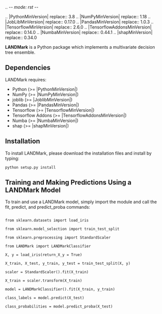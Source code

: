 .. -*- mode: rst -*-

.. |PythonMinVersion| replace:: 3.8
.. |NumPyMinVersion| replace:: 1.18
.. |JobLibMinVersion| replace:: 0.17.0
.. |PandasMinVersion| replace:: 1.0.3
.. |TensorflowMinVersion| replace:: 2.6.0
.. |TensorflowAddonsMinVersion| replace:: 0.14.0
.. |NumbaMinVersion| replace:: 0.44.1
.. |shapMinVersion| replace:: 0.34.0


**LANDMark** is a Python package which implements a multivariate decision tree ensemble.

Dependencies
------------

LANDMark requires:

- Python (>= |PythonMinVersion|)
- NumPy (>= |NumPyMinVersion|)
- joblib (>= |JoblibMinVersion|)
- Pandas (>= |PandasMinVersion|)
- Tensorflow (>= |TensorflowMinVersion|)
- Tensorflow Addons (>= |TensorflowAddonsMinVersion|)
- Numba (>= |NumbaMinVersion|)
- shap (>= |shapMinVersion|)

Installation
------------
To install LANDMark, please download the installation files and install by typing:

``python setup.py install``

Training and Making Predictions Using a LANDMark Model
------------
To train and use a LANDMark model, simply import the module and call the fit, predict, and predict_proba commands:

```

from sklearn.datasets import load_iris

from sklearn.model_selection import train_test_split

from sklearn.preprocessing import StandardScaler

from LANDMark import LANDMarkClassifier

X, y = load_iris(return_X_y = True)

X_train, X_test, y_train, y_test = train_test_split(X, y)

scaler = StandardScaler().fit(X_train)

X_train = scaler.transform(X_train)

model = LANDMarkClassifier().fit(X_train, y_train)

class_labels = model.predict(X_test)

class_probabilities = model.predict_proba(X_test)

```
